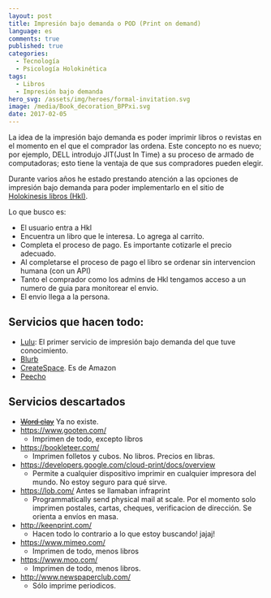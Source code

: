 ```yaml
---
layout: post
title: Impresión bajo demanda o POD (Print on demand)
language: es
comments: true
published: true
categories:
  - Tecnología
  - Psicología Holokinética
tags:
  - Libros
  - Impresión bajo demanda
hero_svg: /assets/img/heroes/formal-invitation.svg
image: /media/Book_decoration_BPPxi.svg
date: 2017-02-05
---
```



La idea de la impresión bajo demanda es poder imprimir libros o revistas en el
momento en el que el comprador las ordena. Este concepto no es nuevo; por
ejemplo, DELL introdujo JIT(Just In Time) a su proceso de armado de
computadoras; esto tiene la ventaja de que sus compradores pueden elegir.


Durante varios años he estado prestando atención a las opciones de impresión bajo demanda para poder implementarlo en el sitio de [Holokinesis libros (Hkl)](https://www.holokinesislibros.com).

Lo que busco es:

* El usuario entra a Hkl
* Encuentra un libro que le interesa. Lo agrega al carrito.
* Completa el proceso de pago. Es importante cotizarle el precio adecuado.
* Al completarse el proceso de pago el libro se ordenar sin intervencion humana (con un API)
* Tanto el comprador como los admins de Hkl tengamos acceso a un numero de guia para monitorear el envio.
* El envio llega a la persona.

## Servicios que hacen todo:

* [Lulu](http://www.lulu.com/): El primer servicio de impresión bajo demanda del que tuve conocimiento.
* [Blurb](http://www.blurb.com/)
* [CreateSpace](https://www.createspace.com/). Es de Amazon
* [Peecho](https://www.peecho.com/)

## Servicios descartados

* ~~[Word clay](http://www.wordclay.com/)~~ Ya no existe.
* https://www.gooten.com/
  - Imprimen de todo, excepto libros
* https://bookleteer.com/
  - Imprimen folletos y cubos. No libros. Precios en libras.
* https://developers.google.com/cloud-print/docs/overview
  - Permite a cualquier dispositivo imprimir en cualquier impresora del mundo. No estoy seguro para qué sirve.
* https://lob.com/ Antes se llamaban infraprint
  - Programmatically send physical mail at scale. Por el
    momento solo imprimen postales, cartas, cheques, verificacion de
    dirección. Se orienta a envíos en masa.
* http://keenprint.com/
  - Hacen todo lo contrario a lo que estoy buscando! jajaj!
* https://www.mimeo.com/
  - Imprimen de todo, menos libros
* https://www.moo.com/
  - Imprimen de todo, menos libros.
* http://www.newspaperclub.com/
  - Sólo imprime periodicos.
